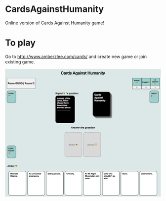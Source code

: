 # CardsAgainstHumanity
Online version of Cards Against Humanity game!

# To play
Go to http://www.amberzlee.com/cards/ and create new game or join existing game.

![preview](https://github.com/azlee/CardsAgainstHumanity/blob/master/public/Screen%20Shot%202020-06-28%20at%202.24.47%20PM.png)
